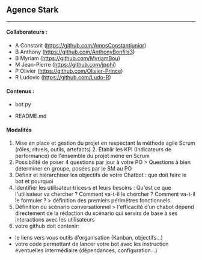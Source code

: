 ## Agence Stark
_______________________________________________________

#### Collaborateurs : 

  - A Constant (https://github.com/AmosConstantjunior)
  - B Anthony (https://github.com/AnthonyBonfils3)
  - B Myriam (https://github.com/MyriamBou)
  - M Jean-Pierre (https://github.com/jpphi)
  - P Olivier (https://github.com/Olivier-Prince)
  - R Ludovic (https://github.com/Ludo-R)
  
#### Contenus : 

  - bot.py

  - README.md

#### Modalités

  1. Mise en place et gestion du projet en respectant la méthode agile Scrum (rôles, rituels, outils, artefacts) 2. Établir les KPI (Indicateurs de performance) de l'ensemble du projet mené en Scrum
  3. Possibilité de poser 4 questions par jour à votre PO > Questions à bien déterminer en groupe, posées par le SM au PO
  4. Définir et hiérarchiser les objectifs de votre Chatbot : que doit faire le bot et pourquoi
  5. Identifier les utilisateur·trices·s et leurs besoins : Qu'est ce que l'utilisateur va chercher ? Comment va-t-il le chercher ? Comment va-t-il le formuler ? > définition des premiers périmètres fonctionnels
  6. Définition du scénario conversationnel > l'efficacité d’un chabot dépend directement de la rédaction du scénario qui servira de base à ses interactions avec les utilisateurs
  7. votre github doit contenir:
* le liens vers vous outils d'organisation (Kanban, objectifs...)
* votre code permettant de lancer votre bot avec les instruction éventuelles intermédiaire (dépendances,
configuration...)
 
